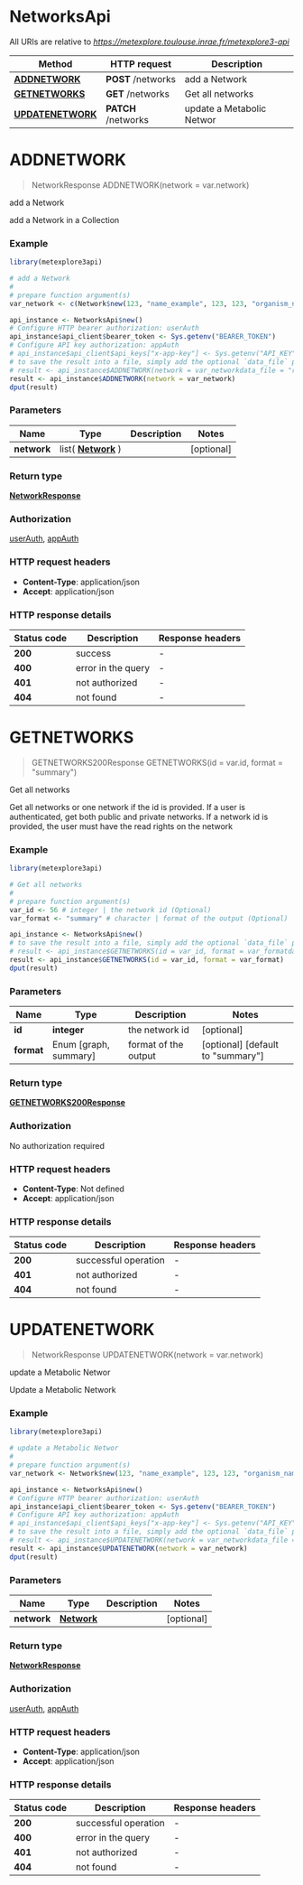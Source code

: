 # NetworksApi

All URIs are relative to *https://metexplore.toulouse.inrae.fr/metexplore3-api*

Method | HTTP request | Description
------------- | ------------- | -------------
[**ADDNETWORK**](NetworksApi.md#ADDNETWORK) | **POST** /networks | add a Network
[**GETNETWORKS**](NetworksApi.md#GETNETWORKS) | **GET** /networks | Get all networks
[**UPDATENETWORK**](NetworksApi.md#UPDATENETWORK) | **PATCH** /networks | update a Metabolic Networ


# **ADDNETWORK**
> NetworkResponse ADDNETWORK(network = var.network)

add a Network

add a Network in a Collection

### Example
```R
library(metexplore3api)

# add a Network
#
# prepare function argument(s)
var_network <- c(Network$new(123, "name_example", 123, 123, "organism_name_example", "db_identifier_example", "strain_example", "tissue_example", "cell_type_example", "source_example", "version_example", "description_example", "url_example", "identifier_origin_example", "date_creation_example", "date_last_modif_example", 123, 123, Permission$new())) # array[Network] |  (Optional)

api_instance <- NetworksApi$new()
# Configure HTTP bearer authorization: userAuth
api_instance$api_client$bearer_token <- Sys.getenv("BEARER_TOKEN")
# Configure API key authorization: appAuth
# api_instance$api_client$api_keys["x-app-key"] <- Sys.getenv("API_KEY")
# to save the result into a file, simply add the optional `data_file` parameter, e.g.
# result <- api_instance$ADDNETWORK(network = var_networkdata_file = "result.txt")
result <- api_instance$ADDNETWORK(network = var_network)
dput(result)
```

### Parameters

Name | Type | Description  | Notes
------------- | ------------- | ------------- | -------------
 **network** | list( [**Network**](Network.md) )|  | [optional] 

### Return type

[**NetworkResponse**](NetworkResponse.md)

### Authorization

[userAuth](../README.md#userAuth), [appAuth](../README.md#appAuth)

### HTTP request headers

 - **Content-Type**: application/json
 - **Accept**: application/json

### HTTP response details
| Status code | Description | Response headers |
|-------------|-------------|------------------|
| **200** | success |  -  |
| **400** | error in the query |  -  |
| **401** | not authorized |  -  |
| **404** | not found |  -  |

# **GETNETWORKS**
> GETNETWORKS200Response GETNETWORKS(id = var.id, format = "summary")

Get all networks

Get all networks or one network if the id is provided. If a user is authenticated, get both public and private networks. If a network id is provided, the user must have the read rights on the network 

### Example
```R
library(metexplore3api)

# Get all networks
#
# prepare function argument(s)
var_id <- 56 # integer | the network id (Optional)
var_format <- "summary" # character | format of the output (Optional)

api_instance <- NetworksApi$new()
# to save the result into a file, simply add the optional `data_file` parameter, e.g.
# result <- api_instance$GETNETWORKS(id = var_id, format = var_formatdata_file = "result.txt")
result <- api_instance$GETNETWORKS(id = var_id, format = var_format)
dput(result)
```

### Parameters

Name | Type | Description  | Notes
------------- | ------------- | ------------- | -------------
 **id** | **integer**| the network id | [optional] 
 **format** | Enum [graph, summary] | format of the output | [optional] [default to &quot;summary&quot;]

### Return type

[**GETNETWORKS200Response**](GET_NETWORKS_200_response.md)

### Authorization

No authorization required

### HTTP request headers

 - **Content-Type**: Not defined
 - **Accept**: application/json

### HTTP response details
| Status code | Description | Response headers |
|-------------|-------------|------------------|
| **200** | successful operation |  -  |
| **401** | not authorized |  -  |
| **404** | not found |  -  |

# **UPDATENETWORK**
> NetworkResponse UPDATENETWORK(network = var.network)

update a Metabolic Networ

Update a Metabolic Network

### Example
```R
library(metexplore3api)

# update a Metabolic Networ
#
# prepare function argument(s)
var_network <- Network$new(123, "name_example", 123, 123, "organism_name_example", "db_identifier_example", "strain_example", "tissue_example", "cell_type_example", "source_example", "version_example", "description_example", "url_example", "identifier_origin_example", "date_creation_example", "date_last_modif_example", 123, 123, Permission$new()) # Network |  (Optional)

api_instance <- NetworksApi$new()
# Configure HTTP bearer authorization: userAuth
api_instance$api_client$bearer_token <- Sys.getenv("BEARER_TOKEN")
# Configure API key authorization: appAuth
# api_instance$api_client$api_keys["x-app-key"] <- Sys.getenv("API_KEY")
# to save the result into a file, simply add the optional `data_file` parameter, e.g.
# result <- api_instance$UPDATENETWORK(network = var_networkdata_file = "result.txt")
result <- api_instance$UPDATENETWORK(network = var_network)
dput(result)
```

### Parameters

Name | Type | Description  | Notes
------------- | ------------- | ------------- | -------------
 **network** | [**Network**](Network.md)|  | [optional] 

### Return type

[**NetworkResponse**](NetworkResponse.md)

### Authorization

[userAuth](../README.md#userAuth), [appAuth](../README.md#appAuth)

### HTTP request headers

 - **Content-Type**: application/json
 - **Accept**: application/json

### HTTP response details
| Status code | Description | Response headers |
|-------------|-------------|------------------|
| **200** | successful operation |  -  |
| **400** | error in the query |  -  |
| **401** | not authorized |  -  |
| **404** | not found |  -  |

